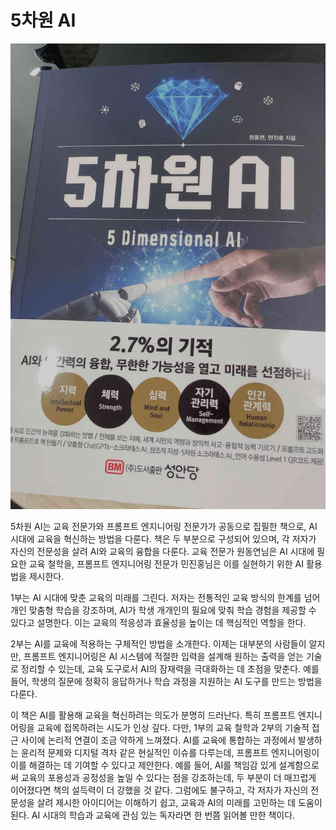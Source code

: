 # 5차원 AI

![](./images/5_dimesion_ai.jpg)

5차원 AI는 교육 전문가와 프롬프트 엔지니어링 전문가가 공동으로 집필한 책으로, AI 시대에 교육을 혁신하는 방법을 다룬다. 책은 두 부분으로 구성되어 있으며, 각 저자가 자신의 전문성을 살려 AI와 교육의 융합을 다룬다. 교육 전문가 원동연님은 AI 시대에 필요한 교육 철학을, 프롬프트 엔지니어링 전문가 민진홍님은 이를 실현하기 위한 AI 활용법을 제시한다.
            
1부는 AI 시대에 맞춘 교육의 미래를 그린다. 저자는 전통적인 교육 방식의 한계를 넘어 개인 맞춤형 학습을 강조하며, AI가 학생 개개인의 필요에 맞춰 학습 경험을 제공할 수 있다고 설명한다. 이는 교육의 적응성과 효율성을 높이는 데 핵심적인 역할을 한다.
            
2부는 AI를 교육에 적용하는 구체적인 방법을 소개한다. 이제는 대부분의 사람들이 알지만, 프롬프트 엔지니어링은 AI 시스템에 적절한 입력을 설계해 원하는 출력을 얻는 기술로 정리할 수 있는데, 교육 도구로서 AI의 잠재력을 극대화하는 데 초점을 맞춘다. 예를 들어, 학생의 질문에 정확히 응답하거나 학습 과정을 지원하는 AI 도구를 만드는 방법을 다룬다.
            
이 책은 AI를 활용해 교육을 혁신하려는 의도가 분명히 드러난다. 특히 프롬프트 엔지니어링을 교육에 접목하려는 시도가 인상 깊다. 다만, 1부의 교육 철학과 2부의 기술적 접근 사이에 논리적 연결이 조금 약하게 느껴졌다. AI를 교육에 통합하는 과정에서 발생하는 윤리적 문제와 디지털 격차 같은 현실적인 이슈를 다루는데, 프롬프트 엔지니어링이 이를 해결하는 데 기여할 수 있다고 제안한다. 예를 들어, AI를 책임감 있게 설계함으로써 교육의 포용성과 공정성을 높일 수 있다는 점을 강조하는데, 두 부분이 더 매끄럽게 이어졌다면 책의 설득력이 더 강했을 것 같다. 그럼에도 불구하고, 각 저자가 자신의 전문성을 살려 제시한 아이디어는 이해하기 쉽고, 교육과 AI의 미래를 고민하는 데 도움이 된다. AI 시대의 학습과 교육에 관심 있는 독자라면 한 번쯤 읽어볼 만한 책이다.
